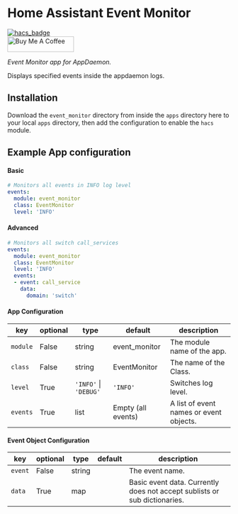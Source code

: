 # Home Assistant Event Monitor

[![hacs_badge](https://img.shields.io/badge/HACS-Default-orange.svg?style=for-the-badge)](https://github.com/custom-components/hacs)
<br><a href="https://www.buymeacoffee.com/Petro31" target="_blank"><img src="https://cdn.buymeacoffee.com/buttons/default-black.png" width="150px" height="35px" alt="Buy Me A Coffee" style="height: 35px !important;width: 150px !important;" ></a>

_Event Monitor app for AppDaemon._

Displays specified events inside the appdaemon logs.

## Installation

Download the `event_monitor` directory from inside the `apps` directory here to your local `apps` directory, then add the configuration to enable the `hacs` module.

## Example App configuration

#### Basic
```yaml
# Monitors all events in INFO log level
events:
  module: event_monitor
  class: EventMonitor
  level: 'INFO'
```

#### Advanced
```yaml
# Monitors all switch call_services
events:
  module: event_monitor
  class: EventMonitor
  level: 'INFO'
  events:
  - event: call_service
    data:
      domain: 'switch'
```

#### App Configuration
key | optional | type | default | description
-- | -- | -- | -- | --
`module` | False | string | event_monitor | The module name of the app.
`class` | False | string | EventMonitor | The name of the Class.
`level` | True | `'INFO'` &#124; `'DEBUG'` | `'INFO'` | Switches log level.
`events` | True | list | Empty (all events) | A list of event names or event objects.

#### Event Object Configuration
key | optional | type | default | description
-- | -- | -- | -- | --
`event` | False | string | | The event name.
`data` | True | map | | Basic event data.  Currently does not accept sublists or sub dictionaries.
